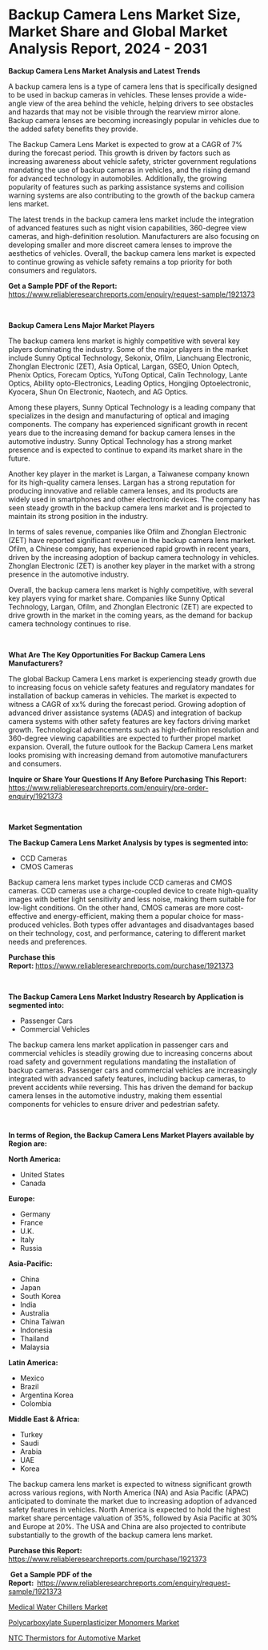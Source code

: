 <p><h1>Backup Camera Lens Market Size, Market Share and Global Market Analysis Report, 2024 - 2031</h1></p><p><strong>Backup Camera Lens Market Analysis and Latest Trends</strong></p>
<p><p>A backup camera lens is a type of camera lens that is specifically designed to be used in backup cameras in vehicles. These lenses provide a wide-angle view of the area behind the vehicle, helping drivers to see obstacles and hazards that may not be visible through the rearview mirror alone. Backup camera lenses are becoming increasingly popular in vehicles due to the added safety benefits they provide.</p><p>The Backup Camera Lens Market is expected to grow at a CAGR of 7% during the forecast period. This growth is driven by factors such as increasing awareness about vehicle safety, stricter government regulations mandating the use of backup cameras in vehicles, and the rising demand for advanced technology in automobiles. Additionally, the growing popularity of features such as parking assistance systems and collision warning systems are also contributing to the growth of the backup camera lens market.</p><p>The latest trends in the backup camera lens market include the integration of advanced features such as night vision capabilities, 360-degree view cameras, and high-definition resolution. Manufacturers are also focusing on developing smaller and more discreet camera lenses to improve the aesthetics of vehicles. Overall, the backup camera lens market is expected to continue growing as vehicle safety remains a top priority for both consumers and regulators.</p></p>
<p><strong>Get a Sample PDF of the Report:&nbsp;</strong> <a href="https://www.reliableresearchreports.com/enquiry/request-sample/1921373">https://www.reliableresearchreports.com/enquiry/request-sample/1921373</a></p>
<p>&nbsp;</p>
<p><strong>Backup Camera Lens Major Market Players</strong></p>
<p><p>The backup camera lens market is highly competitive with several key players dominating the industry. Some of the major players in the market include Sunny Optical Technology, Sekonix, Ofilm, Lianchuang Electronic, Zhonglan Electronic (ZET), Asia Optical, Largan, GSEO, Union Optech, Phenix Optics, Forecam Optics, YuTong Optical, Calin Technology, Lante Optics, Ability opto-Electronics, Leading Optics, Hongjing Optoelectronic, Kyocera, Shun On Electronic, Naotech, and AG Optics.</p><p>Among these players, Sunny Optical Technology is a leading company that specializes in the design and manufacturing of optical and imaging components. The company has experienced significant growth in recent years due to the increasing demand for backup camera lenses in the automotive industry. Sunny Optical Technology has a strong market presence and is expected to continue to expand its market share in the future.</p><p>Another key player in the market is Largan, a Taiwanese company known for its high-quality camera lenses. Largan has a strong reputation for producing innovative and reliable camera lenses, and its products are widely used in smartphones and other electronic devices. The company has seen steady growth in the backup camera lens market and is projected to maintain its strong position in the industry.</p><p>In terms of sales revenue, companies like Ofilm and Zhonglan Electronic (ZET) have reported significant revenue in the backup camera lens market. Ofilm, a Chinese company, has experienced rapid growth in recent years, driven by the increasing adoption of backup camera technology in vehicles. Zhonglan Electronic (ZET) is another key player in the market with a strong presence in the automotive industry.</p><p>Overall, the backup camera lens market is highly competitive, with several key players vying for market share. Companies like Sunny Optical Technology, Largan, Ofilm, and Zhonglan Electronic (ZET) are expected to drive growth in the market in the coming years, as the demand for backup camera technology continues to rise.</p></p>
<p>&nbsp;</p>
<p><strong>What Are The Key Opportunities For Backup Camera Lens Manufacturers?</strong></p>
<p><p>The global Backup Camera Lens market is experiencing steady growth due to increasing focus on vehicle safety features and regulatory mandates for installation of backup cameras in vehicles. The market is expected to witness a CAGR of xx% during the forecast period. Growing adoption of advanced driver assistance systems (ADAS) and integration of backup camera systems with other safety features are key factors driving market growth. Technological advancements such as high-definition resolution and 360-degree viewing capabilities are expected to further propel market expansion. Overall, the future outlook for the Backup Camera Lens market looks promising with increasing demand from automotive manufacturers and consumers.</p></p>
<p><strong>Inquire or Share Your Questions If Any Before Purchasing This Report:</strong> <a href="https://www.reliableresearchreports.com/enquiry/pre-order-enquiry/1921373">https://www.reliableresearchreports.com/enquiry/pre-order-enquiry/1921373</a></p>
<p>&nbsp;</p>
<p><strong>Market Segmentation</strong></p>
<p><strong>The Backup Camera Lens Market Analysis by types is segmented into:</strong></p>
<p><ul><li>CCD Cameras</li><li>CMOS Cameras</li></ul></p>
<p><p>Backup camera lens market types include CCD cameras and CMOS cameras. CCD cameras use a charge-coupled device to create high-quality images with better light sensitivity and less noise, making them suitable for low-light conditions. On the other hand, CMOS cameras are more cost-effective and energy-efficient, making them a popular choice for mass-produced vehicles. Both types offer advantages and disadvantages based on their technology, cost, and performance, catering to different market needs and preferences.</p></p>
<p><strong>Purchase this Report:&nbsp;</strong><a href="https://www.reliableresearchreports.com/purchase/1921373">https://www.reliableresearchreports.com/purchase/1921373</a></p>
<p>&nbsp;</p>
<p><strong>The Backup Camera Lens Market Industry Research by Application is segmented into:</strong></p>
<p><ul><li>Passenger Cars</li><li>Commercial Vehicles</li></ul></p>
<p><p>The backup camera lens market application in passenger cars and commercial vehicles is steadily growing due to increasing concerns about road safety and government regulations mandating the installation of backup cameras. Passenger cars and commercial vehicles are increasingly integrated with advanced safety features, including backup cameras, to prevent accidents while reversing. This has driven the demand for backup camera lenses in the automotive industry, making them essential components for vehicles to ensure driver and pedestrian safety.</p></p>
<p>&nbsp;</p>
<p><strong>In terms of Region, the Backup Camera Lens Market Players available by Region are:</strong></p>
<p>
    <p> <strong> North America: </strong>
        <ul>
            <li>United States</li>
            <li>Canada</li>
        </ul>
        </p> 
    <p> <strong> Europe: </strong>
        <ul>
            <li>Germany</li>
            <li>France</li>
            <li>U.K.</li>
            <li>Italy</li>
            <li>Russia</li>
        </ul>
        </p> 
    <p> <strong> Asia-Pacific: </strong>
        <ul>
            <li>China</li>
            <li>Japan</li>
            <li>South Korea</li>
            <li>India</li>
            <li>Australia</li>
            <li>China Taiwan</li>
            <li>Indonesia</li>
            <li>Thailand</li>
            <li>Malaysia</li>
        </ul>
        </p> 
    <p> <strong> Latin America: </strong>
        <ul>
            <li>Mexico</li>
            <li>Brazil</li>
            <li>Argentina Korea</li>
            <li>Colombia</li>
        </ul>
        </p> 
    <p> <strong> Middle East & Africa: </strong>
        <ul>
            <li>Turkey</li>
            <li>Saudi</li>
            <li>Arabia</li>
            <li>UAE</li>
            <li>Korea</li>
        </ul>
    </p>
    </p>
<p><p>The backup camera lens market is expected to witness significant growth across various regions, with North America (NA) and Asia Pacific (APAC) anticipated to dominate the market due to increasing adoption of advanced safety features in vehicles. North America is expected to hold the highest market share percentage valuation of 35%, followed by Asia Pacific at 30% and Europe at 20%. The USA and China are also projected to contribute substantially to the growth of the backup camera lens market.</p></p>
<p><strong>Purchase this Report: </strong><a href="https://www.reliableresearchreports.com/purchase/1921373">https://www.reliableresearchreports.com/purchase/1921373</a></p>
<p>&nbsp;<strong>Get a Sample PDF of the Report:&nbsp;&nbsp;</strong><a href="https://www.reliableresearchreports.com/enquiry/request-sample/1921373">https://www.reliableresearchreports.com/enquiry/request-sample/1921373</a></p>
<p><strong></strong></p>
<p><p><a href="https://view.publitas.com/reportprime-1/medical-water-chillers-market-challenges-opportunities-and-growth-drivers-and-major-market-players-forecasted-for-period-from-2023-2030/">Medical Water Chillers Market</a></p><p><a href="https://view.publitas.com/reportprime-1/polycarboxylate-superplasticizer-monomers-market-size-market-share-and-global-market-analysis-report-2023-2030/">Polycarboxylate Superplasticizer Monomers Market</a></p><p><a href="https://view.publitas.com/reportprime-1/ntc-thermistors-for-automotive-market-analysis-and-market-size-global-industry-overview-market-segmentation-and-forecast-2024-to-2031/">NTC Thermistors for Automotive Market</a></p></p>